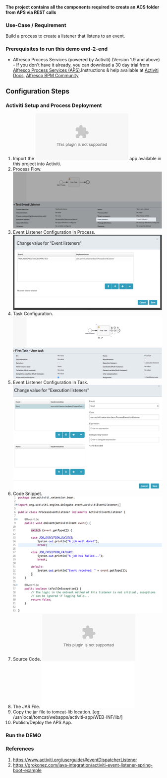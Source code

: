 #### The project contains all the components required to create an ACS folder from APS via REST calls

### Use-Case / Requirement
Build a process to create a listener that listens to an event.


### Prerequisites to run this demo end-2-end

* Alfresco Process Services (powered by Activiti) (Version 1.9 and above) - If you don't have it already, you can download a 30 day trial from [Alfresco Process Services (APS)](https://www.alfresco.com/products/business-process-management/alfresco-activiti).Instructions & help available at [Activiti Docs](http://docs.alfresco.com/activiti/docs/), [Alfresco BPM Community](https://community.alfresco.com/community/bpm)


## Configuration Steps

### Activiti Setup and Process Deployment
1. Import the ![Event-Listener.zip](Event-Listener.zip) app available in this project into Activiti.
2. Process Flow.  ![Process-Flow](Process-Flow.png)
3. Event Listener Configuration in Process. ![Request-Mapping](Request-Mapping.png)
4. Task Configuration.   ![Human-Task-Configuration](Human-Task-Configuration.png)
5. Event Listener Configuration in Task. ![Request-Mapping-2](Request-Mapping-2.png)
6. Code Snippet. ![Code-Snippet](Java-Code.png)
7. Source Code. ![Source-Code](activiti-extension-event-listener-java-code.zip)
8. The JAR File. ![Event-Listener.jar](activiti-extension-event-listener-jar-1.0-SNAPSHOT.jar)
9. Copy the jar file to tomcat-lib location. [eg: /usr/local/tomcat/webapps/activiti-app/WEB-INF/lib/]
10. Publish/Deploy the APS App.


### Run the DEMO

### References
1. https://www.activiti.org/userguide/#eventDispatcherListener
2. https://grokonez.com/java-integration/activiti-event-listener-spring-boot-example